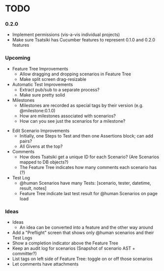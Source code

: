 # TODO

### 0.2.0

 - Implement permissions (vis-a-vis individual projects)
 - Make sure Tsatsiki has Cucumber features to represent 0.1.0 and 0.2.0 features

### Upcoming

 * Feature Tree Improvements
    - Allow dragging and dropping scenarios in Feature Tree
    - Make split screen drag-resizable
 * Automatic Test Improvements
    - Extract pub/sub to a separate process?
    - Make sure pretty solid
 * Milestones
    - Milestones are recorded as special tags by their version (e.g. @milestone:0.1.0)
    - How are milestones associated with scenarios?
    - How can you see just the scenarios for a milestone?
 - Edit Scenario Improvements
    - Initially, one Steps to Test and then one Assertions block; can add pairs?
    - All Givens at the top?
 - Comments
    - How does Tsatsiki get a unique ID for each Scenario? (Are Scenarios mapped to DB objects?)
    - The Feature Tree indicates how many comments each scenario has (?)
 - Test Log
   - @human Scenarios have many Tests: [scenario, tester, datetime, result, notes]
   - Feature Tree indicate last test result for @human Scenarios on page load

### Ideas

 - Ideas
    - An idea can be converted into a feature and the other way around
 - Add a "Preflight" screen that shows only @human scenarios and their Test Logs
 - Show a completion indicator above the Feature Tree
 - Keep an audit log for scenarios (Snapshot of scenario AST + committer?)
 - List tags on left side of Feature Tree: toggle on or off those scenarios
 - Let comments have attachments
